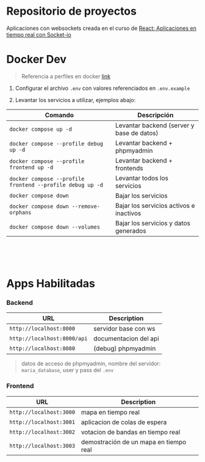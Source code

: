 # Repositorio de proyectos

Aplicaciones con websockets creada en el curso de [React: Aplicaciones en tiempo real con Socket-io](https://www.udemy.com/course/react-socket-io-fernando)

# Docker Dev

> Referencia a perfiles en docker [link](https://docs.docker.com/compose/how-tos/profiles/)

1. Configurar el archivo `.env` con valores referenciados en `.env.example`

2. Levantar los servicios a utilizar, ejemplos abajo:

| Comando                                                   | Descripción                               |
| --------------------------------------------------------- | ----------------------------------------- |
| `docker compose up -d`                                    | Levantar backend (server y base de datos) |
| `docker compose --profile debug up -d`                    | Levantar backend + phpmyadmin             |
| `docker compose --profile frontend up -d`                 | Levantar backend + frontends              |
| `docker compose --profile frontend --profile debug up -d` | Levantar todos los servicios              |
| `docker compose down`                                     | Bajar los servicios                       |
| `docker compose down --remove-orphans`                    | Bajar los servicios activos e inactivos   |
| `docker compose down --volumes`                           | Bajar los servicios y datos generados     |

<br>
<br>
<br>

# Apps Habilitadas

### Backend

| URL                         | Description           |
| --------------------------- | --------------------- |
| `http://localhost:8000`     | servidor base con ws  |
| `http://localhost:8000/api` | documentacion del api |
| `http://localhost:8080`     | (debug) phpmyadmin    |

> datos de acceso de phpmyadmin, nombre del servidor: `maria_database`, user y pass del `.env`

### Frontend

| URL                     | Description                            |
| ----------------------- | -------------------------------------- |
| `http://localhost:3000` | mapa en tiempo real                    |
| `http://localhost:3001` | aplicacion de colas de espera          |
| `http://localhost:3002` | votacion de bandas en tiempo real      |
| `http://localhost:3003` | demostración de un mapa en tiempo real |
